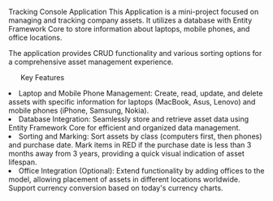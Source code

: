 Tracking Console Application
This Application is a mini-project focused on managing and tracking company assets. It utilizes a database with Entity Framework Core to store information about laptops, mobile phones, and office locations. 

The application provides CRUD functionality and various sorting options for a comprehensive asset management experience.

<ul>Key Features</ul>
<li>Laptop and Mobile Phone Management: Create, read, update, and delete assets with specific information for laptops (MacBook, Asus, Lenovo) and mobile phones (iPhone, Samsung, Nokia).</li>
<li>	Database Integration: Seamlessly store and retrieve asset data using Entity Framework Core for efficient and organized data management.</li>
<li>	Sorting and Marking: Sort assets by class (computers first, then phones) and purchase date. Mark items in RED if the purchase date is less than 3 months away from 3 years, providing a quick visual indication of asset lifespan.</li>
<li>	Office Integration (Optional): Extend functionality by adding offices to the model, allowing placement of assets in different locations worldwide. Support currency conversion based on today's currency charts.</li>
